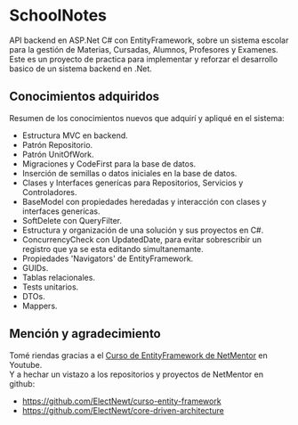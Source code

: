 # SchoolNotes
API backend en ASP.Net C# con EntityFramework, sobre un sistema escolar para la gestión de Materias, Cursadas, Alumnos, Profesores y Examenes.  
Este es un proyecto de practica para implementar y reforzar el desarrollo basico de un sistema backend en .Net.

## Conocimientos adquiridos
Resumen de los conocimientos nuevos que adquirí y apliqué en el sistema:
- Estructura MVC en backend.
- Patrón Repositorio.
- Patrón UnitOfWork.
- Migraciones y CodeFirst para la base de datos.
- Inserción de semillas o datos iniciales en la base de datos.
- Clases y Interfaces generícas para Repositorios, Servicios y Controladores.
- BaseModel con propiedades heredadas y interacción con clases y interfaces generícas.
- SoftDelete con QueryFilter.
- Estructura y organización de una solución y sus proyectos en C#.
- ConcurrencyCheck con UpdatedDate, para evitar sobrescribir un registro que ya se esta editando simultanemante.
- Propiedades 'Navigators' de EntityFramework.
- GUIDs.
- Tablas relacionales.
- Tests unitarios.
- DTOs.
- Mappers.

## Mención y agradecimiento
Tomé riendas gracias a el [Curso de EntityFramework de NetMentor](https://youtube.com/playlist?list=PLesmOrW3mp4i2RdfsPI5R6o5EVacGuovz&si=kRphA8p3ITI40upE) en Youtube.  
Y a hechar un vistazo a los repositorios y proyectos de NetMentor en github:
- https://github.com/ElectNewt/curso-entity-framework
- https://github.com/ElectNewt/core-driven-architecture